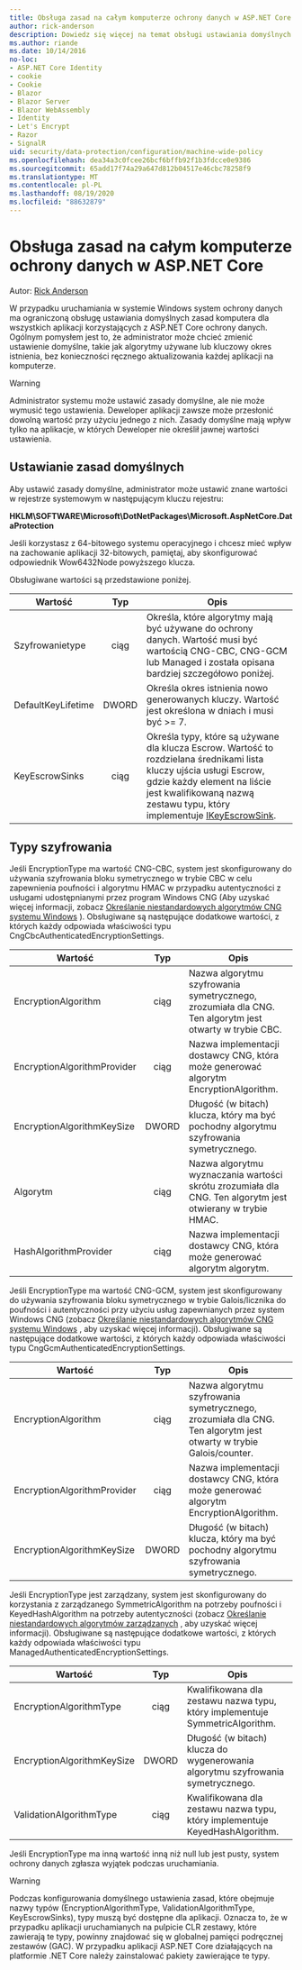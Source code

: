 ```yaml
---
title: Obsługa zasad na całym komputerze ochrony danych w ASP.NET Core
author: rick-anderson
description: Dowiedz się więcej na temat obsługi ustawiania domyślnych zasad komputera dla wszystkich aplikacji, które używają ASP.NET Core ochrony danych.
ms.author: riande
ms.date: 10/14/2016
no-loc:
- ASP.NET Core Identity
- cookie
- Cookie
- Blazor
- Blazor Server
- Blazor WebAssembly
- Identity
- Let's Encrypt
- Razor
- SignalR
uid: security/data-protection/configuration/machine-wide-policy
ms.openlocfilehash: dea34a3c0fcee26bcf6bffb92f1b3fdcce0e9386
ms.sourcegitcommit: 65add17f74a29a647d812b04517e46cbc78258f9
ms.translationtype: MT
ms.contentlocale: pl-PL
ms.lasthandoff: 08/19/2020
ms.locfileid: "88632879"
---
```

# <a name="data-protection-machine-wide-policy-support-in-aspnet-core"></a>Obsługa zasad na całym komputerze ochrony danych w ASP.NET Core

Autor: [Rick Anderson](https://twitter.com/RickAndMSFT)

W przypadku uruchamiania w systemie Windows system ochrony danych ma ograniczoną obsługę ustawiania domyślnych zasad komputera dla wszystkich aplikacji korzystających z ASP.NET Core ochrony danych. Ogólnym pomysłem jest to, że administrator może chcieć zmienić ustawienie domyślne, takie jak algorytmy używane lub kluczowy okres istnienia, bez konieczności ręcznego aktualizowania każdej aplikacji na komputerze.

> [!WARNING]
> Administrator systemu może ustawić zasady domyślne, ale nie może wymusić tego ustawienia. Deweloper aplikacji zawsze może przesłonić dowolną wartość przy użyciu jednego z nich. Zasady domyślne mają wpływ tylko na aplikacje, w których Deweloper nie określił jawnej wartości ustawienia.

## <a name="setting-default-policy"></a>Ustawianie zasad domyślnych

Aby ustawić zasady domyślne, administrator może ustawić znane wartości w rejestrze systemowym w następującym kluczu rejestru:

**HKLM\SOFTWARE\Microsoft\DotNetPackages\Microsoft.AspNetCore.DataProtection**

Jeśli korzystasz z 64-bitowego systemu operacyjnego i chcesz mieć wpływ na zachowanie aplikacji 32-bitowych, pamiętaj, aby skonfigurować odpowiednik Wow6432Node powyższego klucza.

Obsługiwane wartości są przedstawione poniżej.

| Wartość              | Typ   | Opis |
| ------------------ | :----: | ----------- |
| Szyfrowanietype     | ciąg | Określa, które algorytmy mają być używane do ochrony danych. Wartość musi być wartością CNG-CBC, CNG-GCM lub Managed i została opisana bardziej szczegółowo poniżej. |
| DefaultKeyLifetime | DWORD  | Określa okres istnienia nowo generowanych kluczy. Wartość jest określona w dniach i musi być >= 7. |
| KeyEscrowSinks     | ciąg | Określa typy, które są używane dla klucza Escrow. Wartość to rozdzielana średnikami lista kluczy ujścia usługi Escrow, gdzie każdy element na liście jest kwalifikowaną nazwą zestawu typu, który implementuje [IKeyEscrowSink](/dotnet/api/microsoft.aspnetcore.dataprotection.keymanagement.ikeyescrowsink). |

## <a name="encryption-types"></a>Typy szyfrowania

Jeśli EncryptionType ma wartość CNG-CBC, system jest skonfigurowany do używania szyfrowania bloku symetrycznego w trybie CBC w celu zapewnienia poufności i algorytmu HMAC w przypadku autentyczności z usługami udostępnianymi przez program Windows CNG (Aby uzyskać więcej informacji, zobacz [Określanie niestandardowych algorytmów CNG systemu Windows](xref:security/data-protection/configuration/overview#specifying-custom-windows-cng-algorithms) ). Obsługiwane są następujące dodatkowe wartości, z których każdy odpowiada właściwości typu CngCbcAuthenticatedEncryptionSettings.

| Wartość                       | Typ   | Opis |
| --------------------------- | :----: | ----------- |
| EncryptionAlgorithm         | ciąg | Nazwa algorytmu szyfrowania symetrycznego, zrozumiała dla CNG. Ten algorytm jest otwarty w trybie CBC. |
| EncryptionAlgorithmProvider | ciąg | Nazwa implementacji dostawcy CNG, która może generować algorytm EncryptionAlgorithm. |
| EncryptionAlgorithmKeySize  | DWORD  | Długość (w bitach) klucza, który ma być pochodny algorytmu szyfrowania symetrycznego. |
| Algorytm               | ciąg | Nazwa algorytmu wyznaczania wartości skrótu zrozumiała dla CNG. Ten algorytm jest otwierany w trybie HMAC. |
| HashAlgorithmProvider       | ciąg | Nazwa implementacji dostawcy CNG, która może generować algorytm algorytm. |

Jeśli EncryptionType ma wartość CNG-GCM, system jest skonfigurowany do używania szyfrowania bloku symetrycznego w trybie Galois/licznika do poufności i autentyczności przy użyciu usług zapewnianych przez system Windows CNG (zobacz [Określanie niestandardowych algorytmów CNG systemu Windows](xref:security/data-protection/configuration/overview#specifying-custom-windows-cng-algorithms) , aby uzyskać więcej informacji). Obsługiwane są następujące dodatkowe wartości, z których każdy odpowiada właściwości typu CngGcmAuthenticatedEncryptionSettings.

| Wartość                       | Typ   | Opis |
| --------------------------- | :----: | ----------- |
| EncryptionAlgorithm         | ciąg | Nazwa algorytmu szyfrowania symetrycznego, zrozumiała dla CNG. Ten algorytm jest otwarty w trybie Galois/counter. |
| EncryptionAlgorithmProvider | ciąg | Nazwa implementacji dostawcy CNG, która może generować algorytm EncryptionAlgorithm. |
| EncryptionAlgorithmKeySize  | DWORD  | Długość (w bitach) klucza, który ma być pochodny algorytmu szyfrowania symetrycznego. |

Jeśli EncryptionType jest zarządzany, system jest skonfigurowany do korzystania z zarządzanego SymmetricAlgorithm na potrzeby poufności i KeyedHashAlgorithm na potrzeby autentyczności (zobacz [Określanie niestandardowych algorytmów zarządzanych](xref:security/data-protection/configuration/overview#specifying-custom-managed-algorithms) , aby uzyskać więcej informacji). Obsługiwane są następujące dodatkowe wartości, z których każdy odpowiada właściwości typu ManagedAuthenticatedEncryptionSettings.

| Wartość                      | Typ   | Opis |
| -------------------------- | :----: | ----------- |
| EncryptionAlgorithmType    | ciąg | Kwalifikowana dla zestawu nazwa typu, który implementuje SymmetricAlgorithm. |
| EncryptionAlgorithmKeySize | DWORD  | Długość (w bitach) klucza do wygenerowania algorytmu szyfrowania symetrycznego. |
| ValidationAlgorithmType    | ciąg | Kwalifikowana dla zestawu nazwa typu, który implementuje KeyedHashAlgorithm. |

Jeśli EncryptionType ma inną wartość inną niż null lub jest pusty, system ochrony danych zgłasza wyjątek podczas uruchamiania.

> [!WARNING]
> Podczas konfigurowania domyślnego ustawienia zasad, które obejmuje nazwy typów (EncryptionAlgorithmType, ValidationAlgorithmType, KeyEscrowSinks), typy muszą być dostępne dla aplikacji. Oznacza to, że w przypadku aplikacji uruchamianych na pulpicie CLR zestawy, które zawierają te typy, powinny znajdować się w globalnej pamięci podręcznej zestawów (GAC). W przypadku aplikacji ASP.NET Core działających na platformie .NET Core należy zainstalować pakiety zawierające te typy.
